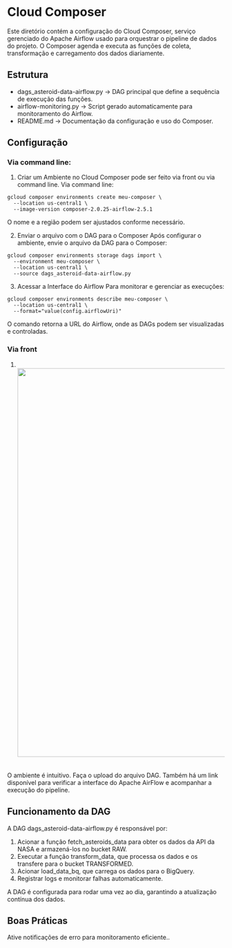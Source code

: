 # Cloud Composer <br>

Este diretório contém a configuração do Cloud Composer, serviço gerenciado do Apache Airflow usado para orquestrar o pipeline de dados do projeto. O Composer agenda e executa as funções de coleta, transformação e carregamento dos dados diariamente.

## Estrutura
- dags_asteroid-data-airflow.py → DAG principal que define a sequência de execução das funções.
- airflow-monitoring.py → Script gerado automaticamente para monitoramento do Airflow.
- README.md → Documentação da configuração e uso do Composer.

## Configuração

### Via command line: 

1. Criar um Ambiente no Cloud Composer pode ser feito via front ou via command line. Via command line: 

```
gcloud composer environments create meu-composer \
  --location us-central1 \
  --image-version composer-2.0.25-airflow-2.5.1
```
O nome e a região podem ser ajustados conforme necessário.

2. Enviar o arquivo com o DAG para o Composer
Após configurar o ambiente, envie o arquivo da DAG para o Composer:
```
gcloud composer environments storage dags import \
  --environment meu-composer \
  --location us-central1 \
  --source dags_asteroid-data-airflow.py
```
3. Acessar a Interface do Airflow
Para monitorar e gerenciar as execuções:
```
gcloud composer environments describe meu-composer \
  --location us-central1 \
  --format="value(config.airflowUri)"
```
O comando retorna a URL do Airflow, onde as DAGs podem ser visualizadas e controladas.

### Via front 

1. <br> <img src="https://github.com/user-attachments/assets/41ee9e08-e6ff-42f4-aa6b-ef8d763a533a" width="900"/> <br> <br>

O ambiente é intuitivo. Faça o upload do arquivo DAG. Também há um link disponível para verificar a interface do Apache AirFlow e acompanhar a execução do pipeline.

## Funcionamento da DAG
A DAG dags_asteroid-data-airflow.py é responsável por:

1. Acionar a função fetch_asteroids_data para obter os dados da API da NASA e armazená-los no bucket RAW.
2. Executar a função transform_data, que processa os dados e os transfere para o bucket TRANSFORMED.
3. Acionar load_data_bq, que carrega os dados para o BigQuery.
4. Registrar logs e monitorar falhas automaticamente.
   
A DAG é configurada para rodar uma vez ao dia, garantindo a atualização contínua dos dados.

## Boas Práticas

Ative notificações de erro para monitoramento eficiente..
